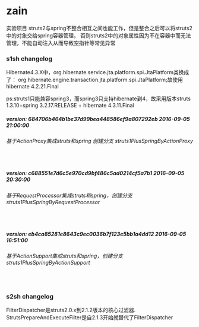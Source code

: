 
# zain
实验项目
struts2与spring不整合相互之间也能工作，但是整合之后可以将struts2中的对象交给spring容器管理，
否则struts2中的对象属性因为不在容器中而无法管理，不能自动注入从而导致空指针等常见异常
<h3>s1sh changelog</h3>
Hibernate4.3.X中，org.hibernate.service.jta.platform.spi.JtaPlatform类换成了：
org.hibernate.engine.transaction.jta.platform.spi.JtaPlatform;故使用hibernate 4.2.21.Final

ps:struts1只能兼容spring3，而spring3只支持hibernate到4，故采用版本struts 1.3.10+spring 3.2.17.RELEASE + hibernate 4.3.11.Final


<h5>version: 684706b464b1be37d99bea448586ef9a807292eb 2016-09-05 21:00:00</h5>
<h6>基于ActionProxy集成struts和spring 创建分支 struts1PlusSpringByActionProxy</h6><br>

<h5>version: c688551e7d6c5e970cd9bf486c5ad0214cf5a7b1 2016-09-05 20:30:00</h5>
<h6>基于RequestProcessor集成struts和spring，创建分支 struts1PlusSpringByRequestProcessor</h6><br>

<h5>version: eb4ca85281e8643c9ec0036b7f123e5bb1a4dd12 2016-09-05 16:51:00</h5>
<h6>基于ActionSupport集成struts和spring，创建分支 struts1PlusSpringByActionSupport</h6><br>


<h3>s2sh changelog</h3>
FilterDispatcher是struts2.0.x到2.1.2版本的核心过滤器.
StrutsPrepareAndExecuteFilter是自2.1.3开始就替代了FilterDispatcher